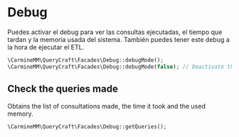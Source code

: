 # Debug

Puedes activar el debug para ver las consultas ejecutadas, el tiempo que tardan y la memoria usada del sistema.
También puedes tener este debug a la hora de ejecutar el ETL.

```php
\CarmineMM\QueryCraft\Facades\Debug::debugMode();
\CarmineMM\QueryCraft\Facades\Debug::debugMode(false); // Deactivate the debug
```

## Check the queries made

Obtains the list of consultations made, the time it took and the used memory.

```php
\CarmineMM\QueryCraft\Facades\Debug::getQueries();
```
